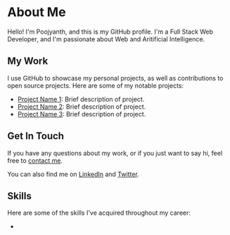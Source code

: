 # About Me

Hello! I'm Poojyanth, and this is my GitHub profile. I'm a Full Stack Web Developer, and I'm passionate about Web and Aritificial Intelligence. 

## My Work

I use GitHub to showcase my personal projects, as well as contributions to open source projects. Here are some of my notable projects:

* [Project Name 1](https://github.com/username/repo): Brief description of project.
* [Project Name 2](https://github.com/username/repo): Brief description of project.
* [Project Name 3](https://github.com/username/repo): Brief description of project.

## Get In Touch

If you have any questions about my work, or if you just want to say hi, feel free to [contact me](mailto:youremail@email.com).

You can also find me on [LinkedIn](https://www.linkedin.com/in/yourprofile) and [Twitter](https://twitter.com/yourhandle).

## Skills

Here are some of the skills I've acquired throughout my career:

*
